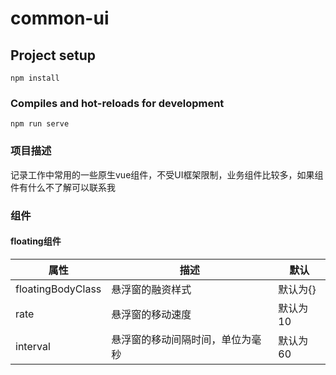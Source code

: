 # common-ui

## Project setup
```
npm install
```

### Compiles and hot-reloads for development
```
npm run serve
```

### 项目描述
记录工作中常用的一些原生vue组件，不受UI框架限制，业务组件比较多，如果组件有什么不了解可以联系我

### 组件
#### floating组件
属性|描述|默认
-|-|-
floatingBodyClass|悬浮窗的融资样式|默认为{}
rate|悬浮窗的移动速度|默认为10
interval|悬浮窗的移动间隔时间，单位为毫秒|默认为60